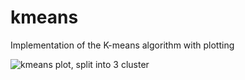 # kmeans
Implementation of the K-means algorithm with plotting

![kmeans plot, split into 3 cluster](kmeans-bep.png)
